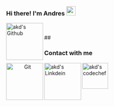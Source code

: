 ### Hi there! I'm Andres <img src="https://github.com/himanshusharma89/himanshusharma89/blob/master/Hi.gif" width="25px">

<!--
**ARV02/ARV02** is a ✨ _special_ ✨ repository because its `README.md` (this file) appears on your GitHub profile.

Here are some ideas to get you started:

- 🔭 I’m currently working on ...
- 🌱 I’m currently learning ...
- 👯 I’m looking to collaborate on ...
- 🤔 I’m looking for help with ...
- 💬 Ask me about ...
- 📫 How to reach me: ...
- 😄 Pronouns: ...
- ⚡ Fun fact: ...
-->

<p align="left">
  &emsp; 
  <img align="left" alt="akd's Github" width="100px" src="https://img.shields.io/badge/-Git-F05032?logo=Git&logoColor=white&Style"/>
</p>
##

### Contact with me 
<p align="center">
  <a href="https://github.com/ARV02"><img align="left" alt="Git" width="100px" src="https://img.shields.io/badge/Github-181717?style=for-the-badge&logo=Github&logoColor=white" /></p>
  <a href="https://www.linkedin.com/in/andresrosasvazquez"><img align="left" alt="akd's Linkdein" width="100px" src="https://img.shields.io/badge/Linkedin-0A66C2?style=for-the-badge&logo=Linkedin&logoColor=white" /></a>
  <a href="mailto:ar0439708@gmail.com"><img align="left" alt="akd's codechef" width="70px" src="https://img.shields.io/badge/Gmail-EA4335?style=for-the-badge&logo=Gmail&logoColor=white" /></a>
</p>

